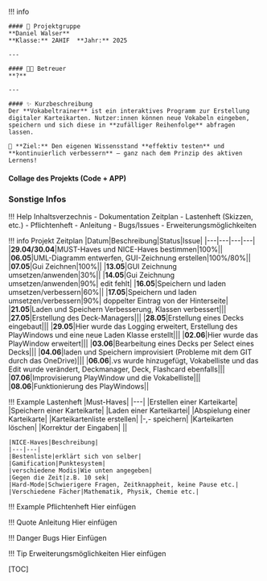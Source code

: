 !!! info

    #### 👥 Projektgruppe
    **Daniel Walser**  
    **Klasse:** 2AHIF  **Jahr:** 2025

    ---

    #### 🧑‍🏫 Betreuer
    **?**

    ---

    #### ✨ Kurzbeschreibung
    Der **Vokabeltrainer** ist ein interaktives Programm zur Erstellung digitaler Karteikarten. Nutzer:innen können neue Vokabeln eingeben, speichern und sich diese in **zufälliger Reihenfolge** abfragen lassen.

    🧠 **Ziel:** Den eigenen Wissensstand **effektiv testen** und **kontinuierlich verbessern** – ganz nach dem Prinzip des aktiven Lernens!

#### Collage des Projekts (Code + APP)
### Sonstige Infos

!!! Help Inhaltsverzechnis
    - Dokumentation Zeitplan
    - Lastenheft (Skizzen, etc.)
    - Pflichtenheft
    - Anleitung
    - Bugs/Issues
    - Erweiterungsmöglichkeiten

!!! info Projekt Zeitplan
    |Datum|Beschreibung|Status|Issue|
    |---|---|---|---|
    |**29.04/30.04**|MUST-Haves und NICE-Haves bestimmen|100%||
    |**06.05**|UML-Diagramm entwerfen, GUI-Zeichnung erstellen|100%/80%||
    |**07.05**|Gui Zeichnen|100%||
    |**13.05**|GUI Zeichnung umsetzen/anwenden|30%||
    |**14.05**|Gui Zeichnung umsetzen/anwenden|90%| edit fehlt|
    |**16.05**|Speichern und laden umsetzen/verbessern|60%||
    |**17.05**|Speichern und laden umsetzen/verbessern|90%| doppelter Eintrag von der Hinterseite|
    |**21.05**|Laden und Speichern Verbesserung, Klassen verbessert|||
    |**27.05**|Erstellung des Deck-Managers|||
    |**28.05**|Erstellung eines Decks eingebaut|||
    |**29.05**|Hier wurde das Logging erweitert, Erstellung des PlayWindows und eine neue Laden Klasse erstellt|||
    |**02.06**|Hier wurde das PlayWindow erweitert|||
    |**03.06**|Bearbeitung eines Decks per Select eines Decks|||
    |**04.06**|laden und Speichern improvisiert (Probleme mit dem GIT durch das OneDrive)|||
    |**06.06**|.vs wurde hinzugefügt, Vokabelliste und das Edit wurde verändert, Deckmanager, Deck, Flashcard ebenfalls|||
    |**07.06**|Improvisierung PlayWindow und die Vokabelliste|||
    |**08.06**|Funktionierung des PlayWindows||

!!! Example Lastenheft
    |Must-Haves|
    |---|
    |Erstellen einer Karteikarte|
    |Speichern einer Karteikarte|
    |Laden einer Karteikartei|
    |Abspielung einer Karteikarte|
    |Karteikartenliste erstellen|
    |-,- speichern|
    |Karteikarten löschen|
    |Korrektur der Eingaben|
    ||

    |NICE-Haves|Beschreibung|
    |---|---|
    |Bestenliste|erklärt sich von selber|
    |Gamification|Punktesystem|
    |verschiedene Modis|Wie unten angegeben|
    |Gegen die Zeit|z.B. 10 sek|
    |Hard-Mode|Schwierigere Fragen, Zeitknappheit, keine Pause etc.|
    |Verschiedene Fächer|Mathematik, Physik, Chemie etc.|

!!! Example Pflichtenheft
    Hier einfügen

!!! Quote Anleitung
    Hier einfügen

!!! Danger Bugs
    Hier Einfügen

!!! Tip Erweiterungsmöglichkeiten
    Hier einfügen

[TOC]